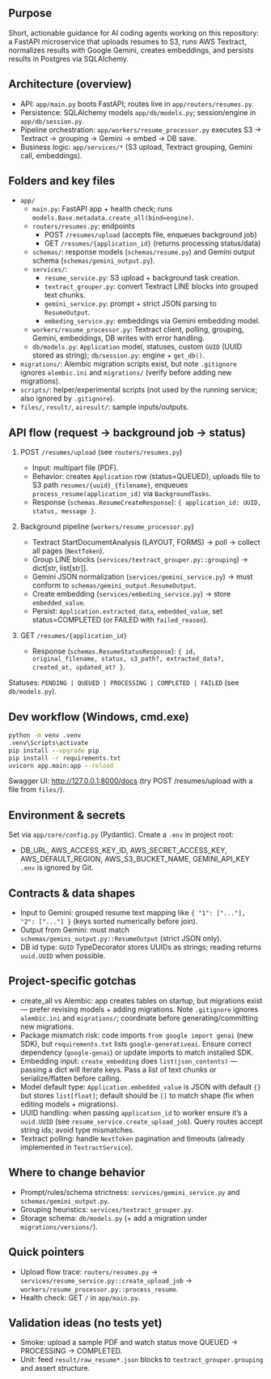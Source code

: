 ## Purpose

Short, actionable guidance for AI coding agents working on this repository: a FastAPI microservice that uploads resumes to S3, runs AWS Textract, normalizes results with Google Gemini, creates embeddings, and persists results in Postgres via SQLAlchemy.

## Architecture (overview)

- API: `app/main.py` boots FastAPI; routes live in `app/routers/resumes.py`.
- Persistence: SQLAlchemy models `app/db/models.py`; session/engine in `app/db/session.py`.
- Pipeline orchestration: `app/workers/resume_processor.py` executes S3 -> Textract -> grouping -> Gemini -> embed -> DB save.
- Business logic: `app/services/*` (S3 upload, Textract grouping, Gemini call, embeddings).

## Folders and key files

- `app/`
  - `main.py`: FastAPI app + health check; runs `models.Base.metadata.create_all(bind=engine)`.
  - `routers/resumes.py`: endpoints
    - POST `/resumes/upload` (accepts file, enqueues background job)
    - GET `/resumes/{application_id}` (returns processing status/data)
  - `schemas/`: response models (`schemas/resume.py`) and Gemini output schema (`schemas/gemini_output.py`).
  - `services/`: 
    - `resume_service.py`: S3 upload + background task creation.
    - `textract_grouper.py`: convert Textract LINE blocks into grouped text chunks.
    - `gemini_service.py`: prompt + strict JSON parsing to `ResumeOutput`.
    - `embeding_service.py`: embeddings via Gemini embedding model.
  - `workers/resume_processor.py`: Textract client, polling, grouping, Gemini, embeddings, DB writes with error handling.
  - `db/models.py`: `Application` model, statuses, custom `GUID` (UUID stored as string); `db/session.py`: engine + `get_db()`.
- `migrations/`: Alembic migration scripts exist, but note `.gitignore` ignores `alembic.ini` and `migrations/` (verify before adding new migrations).
- `scripts/`: helper/experimental scripts (not used by the running service; also ignored by `.gitignore`).
- `files/`, `result/`, `airesult/`: sample inputs/outputs.

## API flow (request → background job → status)

1) POST `/resumes/upload` (see `routers/resumes.py`)
   - Input: multipart file (PDF).
   - Behavior: creates `Application` row (status=QUEUED), uploads file to S3 path `resumes/{uuid}_{filename}`, enqueues `process_resume(application_id)` via `BackgroundTasks`.
   - Response (`schemas.ResumeCreateResponse`): `{ application_id: UUID, status, message }`.

2) Background pipeline (`workers/resume_processor.py`)
   - Textract StartDocumentAnalysis (LAYOUT, FORMS) → poll → collect all pages (`NextToken`).
   - Group LINE blocks (`services/textract_grouper.py::grouping`) → dict[str, list[str]].
   - Gemini JSON normalization (`services/gemini_service.py`) → must conform to `schemas/gemini_output.ResumeOutput`.
   - Create embedding (`services/embeding_service.py`) → store `embedded_value`.
   - Persist: `Application.extracted_data`, `embedded_value`, set status=COMPLETED (or FAILED with `failed_reason`).

3) GET `/resumes/{application_id}`
   - Response (`schemas.ResumeStatusResponse`): `{ id, original_filename, status, s3_path?, extracted_data?, created_at, updated_at? }`.

Statuses: `PENDING | QUEUED | PROCESSING | COMPLETED | FAILED` (see `db/models.py`).

## Dev workflow (Windows, cmd.exe)

```cmd
python -m venv .venv
.venv\Scripts\activate
pip install --upgrade pip
pip install -r requirements.txt
uvicorn app.main:app --reload
```

Swagger UI: http://127.0.0.1:8000/docs (try POST /resumes/upload with a file from `files/`).

## Environment & secrets

Set via `app/core/config.py` (Pydantic). Create a `.env` in project root:
- DB_URL, AWS_ACCESS_KEY_ID, AWS_SECRET_ACCESS_KEY, AWS_DEFAULT_REGION, AWS_S3_BUCKET_NAME, GEMINI_API_KEY
`.env` is ignored by Git.

## Contracts & data shapes

- Input to Gemini: grouped resume text mapping like `{ "1": ["..."], "2": ["..."] }` (keys sorted numerically before join).
- Output from Gemini: must match `schemas/gemini_output.py::ResumeOutput` (strict JSON only).
- DB id type: `GUID` TypeDecorator stores UUIDs as strings; reading returns `uuid.UUID` when possible.

## Project-specific gotchas

- create_all vs Alembic: app creates tables on startup, but migrations exist — prefer revising models + adding migrations. Note `.gitignore` ignores `alembic.ini` and `migrations/`; coordinate before generating/committing new migrations.
- Package mismatch risk: code imports `from google import genai` (new SDK), but `requirements.txt` lists `google-generativeai`. Ensure correct dependency (`google-genai`) or update imports to match installed SDK.
- Embedding input: `create_embedding` does `list(json_contents)` — passing a dict will iterate keys. Pass a list of text chunks or serialize/flatten before calling.
- Model default type: `Application.embedded_value` is JSON with default `{}` but stores `list[float]`; default should be `[]` to match shape (fix when editing models + migrations).
- UUID handling: when passing `application_id` to worker ensure it’s a `uuid.UUID` (see `resume_service.create_upload_job`). Query routes accept string ids; avoid type mismatches.
- Textract polling: handle `NextToken` pagination and timeouts (already implemented in `TextractService`).

## Where to change behavior

- Prompt/rules/schema strictness: `services/gemini_service.py` and `schemas/gemini_output.py`.
- Grouping heuristics: `services/textract_grouper.py`.
- Storage schema: `db/models.py` (+ add a migration under `migrations/versions/`).

## Quick pointers

- Upload flow trace: `routers/resumes.py` → `services/resume_service.py::create_upload_job` → `workers/resume_processor.py::process_resume`.
- Health check: GET `/` in `app/main.py`.

## Validation ideas (no tests yet)

- Smoke: upload a sample PDF and watch status move QUEUED → PROCESSING → COMPLETED.
- Unit: feed `result/raw_resume*.json` blocks to `textract_grouper.grouping` and assert structure.
